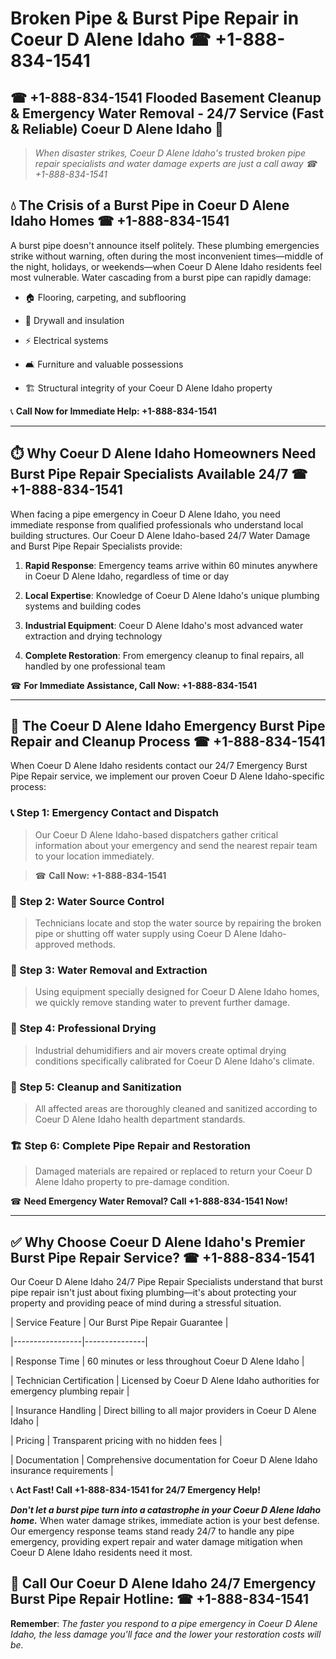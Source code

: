 # Broken Pipe & Burst Pipe Repair in Coeur D Alene Idaho ☎ +1-888-834-1541  
## ☎ +1-888-834-1541 Flooded Basement Cleanup & Emergency Water Removal - 24/7 Service (Fast & Reliable) Coeur D Alene Idaho 🚨  

> *When disaster strikes, Coeur D Alene Idaho's trusted broken pipe repair specialists and water damage experts are just a call away ☎ +1-888-834-1541*  

## 💧 The Crisis of a Burst Pipe in Coeur D Alene Idaho Homes ☎ +1-888-834-1541  

A burst pipe doesn't announce itself politely. These plumbing emergencies strike without warning, often during the most inconvenient times—middle of the night, holidays, or weekends—when Coeur D Alene Idaho residents feel most vulnerable. Water cascading from a burst pipe can rapidly damage:  

* 🏠 Flooring, carpeting, and subflooring  
* 🧱 Drywall and insulation  
* ⚡ Electrical systems  
* 🛋️ Furniture and valuable possessions  
* 🏗️ Structural integrity of your Coeur D Alene Idaho property  

📞 **Call Now for Immediate Help: +1-888-834-1541**  

---  

## ⏱️ Why Coeur D Alene Idaho Homeowners Need Burst Pipe Repair Specialists Available 24/7 ☎ +1-888-834-1541  

When facing a pipe emergency in Coeur D Alene Idaho, you need immediate response from qualified professionals who understand local building structures. Our Coeur D Alene Idaho-based 24/7 Water Damage and Burst Pipe Repair Specialists provide:  

1. **Rapid Response**: Emergency teams arrive within 60 minutes anywhere in Coeur D Alene Idaho, regardless of time or day  
2. **Local Expertise**: Knowledge of Coeur D Alene Idaho's unique plumbing systems and building codes  
3. **Industrial Equipment**: Coeur D Alene Idaho's most advanced water extraction and drying technology  
4. **Complete Restoration**: From emergency cleanup to final repairs, all handled by one professional team  

☎ **For Immediate Assistance, Call Now: +1-888-834-1541**  

---  

## 🔧 The Coeur D Alene Idaho Emergency Burst Pipe Repair and Cleanup Process ☎ +1-888-834-1541  

When Coeur D Alene Idaho residents contact our 24/7 Emergency Burst Pipe Repair service, we implement our proven Coeur D Alene Idaho-specific process:  

### 📞 Step 1: Emergency Contact and Dispatch  
> Our Coeur D Alene Idaho-based dispatchers gather critical information about your emergency and send the nearest repair team to your location immediately.  
> ☎ **Call Now: +1-888-834-1541**  

### 🚿 Step 2: Water Source Control  
> Technicians locate and stop the water source by repairing the broken pipe or shutting off water supply using Coeur D Alene Idaho-approved methods.  

### 🌊 Step 3: Water Removal and Extraction  
> Using equipment specially designed for Coeur D Alene Idaho homes, we quickly remove standing water to prevent further damage.  

### 💨 Step 4: Professional Drying  
> Industrial dehumidifiers and air movers create optimal drying conditions specifically calibrated for Coeur D Alene Idaho's climate.  

### 🧼 Step 5: Cleanup and Sanitization  
> All affected areas are thoroughly cleaned and sanitized according to Coeur D Alene Idaho health department standards.  

### 🏗️ Step 6: Complete Pipe Repair and Restoration  
> Damaged materials are repaired or replaced to return your Coeur D Alene Idaho property to pre-damage condition.  

☎ **Need Emergency Water Removal? Call +1-888-834-1541 Now!**  

---  

## ✅ Why Choose Coeur D Alene Idaho's Premier Burst Pipe Repair Service? ☎ +1-888-834-1541  

Our Coeur D Alene Idaho 24/7 Pipe Repair Specialists understand that burst pipe repair isn't just about fixing plumbing—it's about protecting your property and providing peace of mind during a stressful situation.  

| Service Feature | Our Burst Pipe Repair Guarantee |  
|-----------------|---------------|  
| Response Time | 60 minutes or less throughout Coeur D Alene Idaho |  
| Technician Certification | Licensed by Coeur D Alene Idaho authorities for emergency plumbing repair |  
| Insurance Handling | Direct billing to all major providers in Coeur D Alene Idaho |  
| Pricing | Transparent pricing with no hidden fees |  
| Documentation | Comprehensive documentation for Coeur D Alene Idaho insurance requirements |  

📞 **Act Fast! Call +1-888-834-1541 for 24/7 Emergency Help!**  

***Don't let a burst pipe turn into a catastrophe in your Coeur D Alene Idaho home.*** When water damage strikes, immediate action is your best defense. Our emergency response teams stand ready 24/7 to handle any pipe emergency, providing expert repair and water damage mitigation when Coeur D Alene Idaho residents need it most.  

## 📱 Call Our Coeur D Alene Idaho 24/7 Emergency Burst Pipe Repair Hotline: ☎ +1-888-834-1541  

**Remember**: *The faster you respond to a pipe emergency in Coeur D Alene Idaho, the less damage you'll face and the lower your restoration costs will be.*